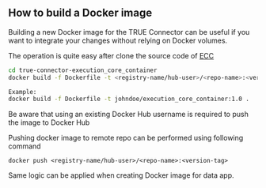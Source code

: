 ## How to build a Docker image

Building a new Docker image for the TRUE Connector can be useful if you want to integrate your changes without relying
on Docker volumes.

The operation is quite easy after clone the source code of [ECC](https://github.com/Engineering-Research-and-Development/true-connector-execution_core_container)

```bash
cd true-connector-execution_core_container
docker build -f Dockerfile -t <registry-name/hub-user>/<repo-name>:<version-tag> .

Example:
docker build -f Dockerfile -t johndoe/execution_core_container:1.0 .
```

Be aware that using an existing Docker Hub username is required to push the image to Docker Hub

Pushing docker image to remote repo can be performed using following command

```
docker push <registry-name/hub-user>/<repo-name>:<version-tag>
```

Same logic can be applied when creating Docker image for data app.